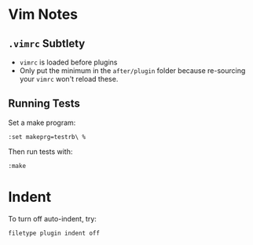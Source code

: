 # Vim Notes

## `.vimrc` Subtlety

* `vimrc` is loaded before plugins
* Only put the minimum in the `after/plugin` folder because re-sourcing your `vimrc` won't reload these.

## Running Tests

Set a make program:

	:set makeprg=testrb\ %

Then run tests with:

	:make

# Indent

To turn off auto-indent, try:

	filetype plugin indent off